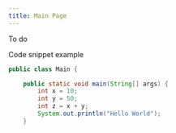 ```yaml
---
title: Main Page
---
```

To do

Code snippet example
```java
public class Main {

    public static void main(String[] args) {
        int x = 10;
        int y = 50;
        int z = x + y;
        System.out.println("Hello World");
    }
```